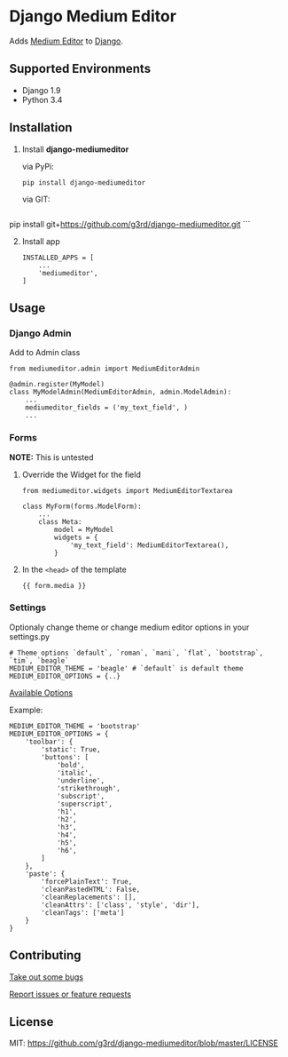 # Django Medium Editor
Adds [Medium Editor](https://yabwe.github.io/medium-editor/) to [Django](https://www.djangoproject.com/).

## Supported Environments

* Django 1.9
* Python 3.4

## Installation

1. Install **django-mediumeditor**
    
    via PyPi:
    ```
    pip install django-mediumeditor
    ```
    via GIT:

    ``` 
pip install git+https://github.com/g3rd/django-mediumeditor.git
    ```

2. Install app
    ```
    INSTALLED_APPS = [
        ...
        'mediumeditor',
    ]
    ```

## Usage

### Django Admin

Add to Admin class

```
from mediumeditor.admin import MediumEditorAdmin

@admin.register(MyModel)
class MyModelAdmin(MediumEditorAdmin, admin.ModelAdmin):
    ...
    mediumeditor_fields = ('my_text_field', )
    ...
```

### Forms

**NOTE:** This is untested

1. Override the Widget for the field

    ```
    from mediumeditor.widgets import MediumEditorTextarea
    
    class MyForm(forms.ModelForm):
        ...
        class Meta:
            model = MyModel
            widgets = {
                'my_text_field': MediumEditorTextarea(),
            }
    ```

2. In the ```<head>``` of the template
    ```
    {{ form.media }}
    ```

### Settings
Optionaly change theme or change medium editor options in your settings.py
```
# Theme options `default`, `roman`, `mani`, `flat`, `bootstrap`, `tim`, `beagle`
MEDIUM_EDITOR_THEME = 'beagle' # `default` is default theme
MEDIUM_EDITOR_OPTIONS = {..}
```
[Available Options](https://github.com/yabwe/medium-editor/blob/master/OPTIONS.md)

Example:
```
MEDIUM_EDITOR_THEME = 'bootstrap'
MEDIUM_EDITOR_OPTIONS = {
    'toolbar': {
        'static': True,
        'buttons': [
            'bold',
            'italic',
            'underline',
            'strikethrough',
            'subscript',
            'superscript',
            'h1',
            'h2',
            'h3',
            'h4',
            'h5',
            'h6',
        ]
    },
    'paste': {
        'forcePlainText': True,
        'cleanPastedHTML': False,
        'cleanReplacements': [],
        'cleanAttrs': ['class', 'style', 'dir'],
        'cleanTags': ['meta']
    }
}
```

## Contributing

[Take out some bugs](https://github.com/g3rd/django-mediumeditor/issues)

[Report issues or feature requests](https://github.com/g3rd/django-mediumeditor/issues)


## License
MIT: https://github.com/g3rd/django-mediumeditor/blob/master/LICENSE
